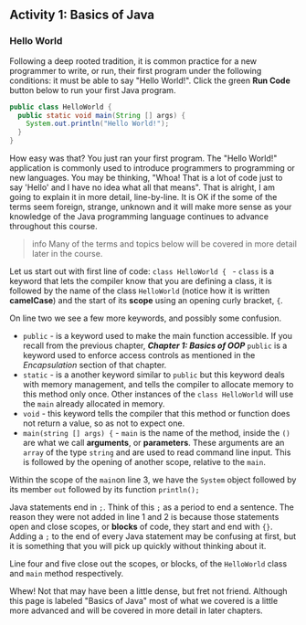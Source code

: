 ## Activity 1: Basics of Java

### Hello World 

Following a deep rooted tradition, it is common practice for a new programmer to write, or run, their first program under the following conditions: it must be able to say "Hello World!".  Click the green **Run Code** button below to run your first Java program. 

```java
public class HelloWorld {
  public static void main(String [] args) {
    System.out.println("Hello World!");
  }
}
```

How easy was that? You just ran your first program. The "Hello World!" application is commonly used to introduce programmers to programming or new languages. You may be thinking, "Whoa! That is a lot of code just to say 'Hello' and I have no idea what all that means". That is alright, I am going to explain it in more detail, line-by-line. It is OK if the some of the terms seem foreign, strange, unknown and it will make more sense as your knowledge of the Java programming language continues to advance throughout this course.

> info Many of the terms and topics below will be covered in more detail later in the course. 

Let us start out with first line of code: `class HelloWorld { ` - `class` is a keyword that lets the compiler know that you are defining a class, it is followed by the name of the class `HelloWorld` (notice how it is written **camelCase**) and the start of its **scope** using an opening curly bracket, `{`. 

On line two we see a few more keywords, and possibly some confusion. 

* `public` - is a keyword used to make the main function accessible. If you recall from the previous chapter, ***Chapter 1: Basics of OOP*** `public` is a keyword used to enforce access controls as mentioned in the *Encapsulation* section of that chapter. 
* `static` - is a another keyword similar to `public` but this keyword deals with memory management, and tells the compiler to allocate memory to this method only once. Other instances of the `class HelloWorld` will use the `main` already allocated in memory. 
* `void`  - this keyword tells the compiler that this method or function does not return a value, so as not to expect one. 
* `main(string [] args) {` - `main` is the name of the method, inside the `()` are what we call **arguments**, or **parameters**. These arguments are an `array` of the type `string`  and are used to read command line input. This is followed by the opening of another scope, relative to the `main`. 

Within the scope of the `main`on line 3, we have the `System` object followed by its member `out` followed by its function `println();`

 Java statements end in `;`. Think of this `;` as a period to end a sentence. The reason they were not added in line 1 and 2 is because those statements open and close scopes, or **blocks** of code, they start and end with `{}`. Adding a `;` to the end of every Java statement may be confusing at first, but it is something that you will pick up quickly without thinking about it.  

Line four and five close out the scopes, or blocks, of the `HelloWorld` class and `main` method respectively. 

Whew! Not that may have been a little dense, but fret not friend. Although this page is labeled "Basics of Java" most of what we covered is a little more advanced and will be covered in more detail in later chapters. 
